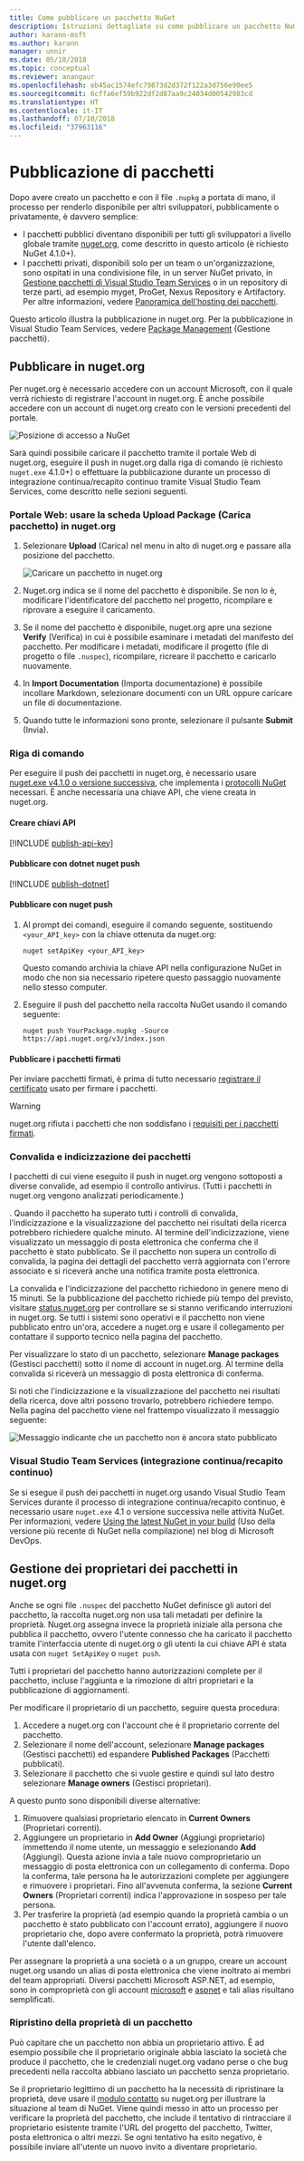 ```yaml
---
title: Come pubblicare un pacchetto NuGet
description: Istruzioni dettagliate su come pubblicare un pacchetto NuGet in nuget.org o in feed privati e su come gestire la proprietà del pacchetto in nuget.org.
author: karann-msft
ms.author: karann
manager: unnir
ms.date: 05/18/2018
ms.topic: conceptual
ms.reviewer: anangaur
ms.openlocfilehash: eb45ac1574efc79873d2d372f122a3d756e90ee5
ms.sourcegitcommit: 6cffa6ef59b922df2d87aa9c24034d00542983cd
ms.translationtype: HT
ms.contentlocale: it-IT
ms.lasthandoff: 07/10/2018
ms.locfileid: "37963116"
---
```

# <a name="publishing-packages"></a>Pubblicazione di pacchetti

Dopo avere creato un pacchetto e con il file `.nupkg` a portata di mano, il processo per renderlo disponibile per altri sviluppatori, pubblicamente o privatamente, è davvero semplice:

- I pacchetti pubblici diventano disponibili per tutti gli sviluppatori a livello globale tramite [nuget.org](https://www.nuget.org/packages/manage/upload), come descritto in questo articolo (è richiesto NuGet 4.1.0+).
- I pacchetti privati, disponibili solo per un team o un'organizzazione, sono ospitati in una condivisione file, in un server NuGet privato, in [Gestione pacchetti di Visual Studio Team Services](https://www.visualstudio.com/docs/package/nuget/publish) o in un repository di terze parti, ad esempio myget, ProGet, Nexus Repository e Artifactory. Per altre informazioni, vedere [Panoramica dell'hosting dei pacchetti](../hosting-packages/overview.md).

Questo articolo illustra la pubblicazione in nuget.org. Per la pubblicazione in Visual Studio Team Services, vedere [Package Management](https://www.visualstudio.com/docs/package/nuget/publish) (Gestione pacchetti).

## <a name="publish-to-nugetorg"></a>Pubblicare in nuget.org

Per nuget.org è necessario accedere con un account Microsoft, con il quale verrà richiesto di registrare l'account in nuget.org. È anche possibile accedere con un account di nuget.org creato con le versioni precedenti del portale.

![Posizione di accesso a NuGet](media/publish_NuGetSignIn.png)

Sarà quindi possibile caricare il pacchetto tramite il portale Web di nuget.org, eseguire il push in nuget.org dalla riga di comando (è richiesto `nuget.exe` 4.1.0+) o effettuare la pubblicazione durante un processo di integrazione continua/recapito continuo tramite Visual Studio Team Services, come descritto nelle sezioni seguenti.

### <a name="web-portal-use-the-upload-package-tab-on-nugetorg"></a>Portale Web: usare la scheda Upload Package (Carica pacchetto) in nuget.org

1. Selezionare **Upload**  (Carica) nel menu in alto di nuget.org e passare alla posizione del pacchetto.

    ![Caricare un pacchetto in nuget.org](media/publish_UploadYourPackage.PNG)

1. Nuget.org indica se il nome del pacchetto è disponibile. Se non lo è, modificare l'identificatore del pacchetto nel progetto, ricompilare e riprovare a eseguire il caricamento.

1. Se il nome del pacchetto è disponibile, nuget.org apre una sezione **Verify** (Verifica) in cui è possibile esaminare i metadati del manifesto del pacchetto. Per modificare i metadati, modificare il progetto (file di progetto o file `.nuspec`), ricompilare, ricreare il pacchetto e caricarlo nuovamente.

1. In **Import Documentation** (Importa documentazione) è possibile incollare Markdown, selezionare documenti con un URL oppure caricare un file di documentazione.

1. Quando tutte le informazioni sono pronte, selezionare il pulsante **Submit** (Invia).

### <a name="command-line"></a>Riga di comando

Per eseguire il push dei pacchetti in nuget.org, è necessario usare [nuget.exe v4.1.0 o versione successiva](https://www.nuget.org/downloads), che implementa i [protocolli NuGet](../api/nuget-protocols.md) necessari. È anche necessaria una chiave API, che viene creata in nuget.org.

#### <a name="create-api-keys"></a>Creare chiavi API

[!INCLUDE [publish-api-key](../quickstart/includes/publish-api-key.md)]

#### <a name="publish-with-dotnet-nuget-push"></a>Pubblicare con dotnet nuget push

[!INCLUDE [publish-dotnet](../quickstart/includes/publish-dotnet.md)]

#### <a name="publish-with-nuget-push"></a>Pubblicare con nuget push

1. Al prompt dei comandi, eseguire il comando seguente, sostituendo `<your_API_key>` con la chiave ottenuta da nuget.org:

    ```cli
    nuget setApiKey <your_API_key>
    ```

    Questo comando archivia la chiave API nella configurazione NuGet in modo che non sia necessario ripetere questo passaggio nuovamente nello stesso computer.

1. Eseguire il push del pacchetto nella raccolta NuGet usando il comando seguente:

    ```cli
    nuget push YourPackage.nupkg -Source https://api.nuget.org/v3/index.json
    ```

#### <a name="publish-signed-packages"></a>Pubblicare i pacchetti firmati

Per inviare pacchetti firmati, è prima di tutto necessario [registrare il certificato](../reference/Signed-Packages-Reference.md#register-certificate-on-nugetorg) usato per firmare i pacchetti. 

> [!Warning]
> nuget.org rifiuta i pacchetti che non soddisfano i [requisiti per i pacchetti firmati](../reference/Signed-Packages-Reference.md#signature-requirements-on-nugetorg).

### <a name="package-validation-and-indexing"></a>Convalida e indicizzazione dei pacchetti

I pacchetti di cui viene eseguito il push in nuget.org vengono sottoposti a diverse convalide, ad esempio il controllo antivirus. (Tutti i pacchetti in nuget.org vengono analizzati periodicamente.)

. Quando il pacchetto ha superato tutti i controlli di convalida, l'indicizzazione e la visualizzazione del pacchetto nei risultati della ricerca potrebbero richiedere qualche minuto. Al termine dell'indicizzazione, viene visualizzato un messaggio di posta elettronica che conferma che il pacchetto è stato pubblicato. Se il pacchetto non supera un controllo di convalida, la pagina dei dettagli del pacchetto verrà aggiornata con l'errore associato e si riceverà anche una notifica tramite posta elettronica.

La convalida e l'indicizzazione del pacchetto richiedono in genere meno di 15 minuti. Se la pubblicazione del pacchetto richiede più tempo del previsto, visitare [status.nuget.org](https://status.nuget.org/) per controllare se si stanno verificando interruzioni in nuget.org. Se tutti i sistemi sono operativi e il pacchetto non viene pubblicato entro un'ora, accedere a nuget.org e usare il collegamento per contattare il supporto tecnico nella pagina del pacchetto.

Per visualizzare lo stato di un pacchetto, selezionare **Manage packages** (Gestisci pacchetti) sotto il nome di account in nuget.org. Al termine della convalida si riceverà un messaggio di posta elettronica di conferma.

Si noti che l'indicizzazione e la visualizzazione del pacchetto nei risultati della ricerca, dove altri possono trovarlo, potrebbero richiedere tempo. Nella pagina del pacchetto viene nel frattempo visualizzato il messaggio seguente:

![Messaggio indicante che un pacchetto non è ancora stato pubblicato](media/publish_NotYetIndexed.png)

### <a name="visual-studio-team-services-cicd"></a>Visual Studio Team Services (integrazione continua/recapito continuo)

Se si esegue il push dei pacchetti in nuget.org usando Visual Studio Team Services durante il processo di integrazione continua/recapito continuo, è necessario usare `nuget.exe` 4.1 o versione successiva nelle attività NuGet. Per informazioni, vedere [Using the latest NuGet in your build](https://blogs.msdn.microsoft.com/devops/2017/09/29/using-the-latest-nuget-in-your-build/) (Uso della versione più recente di NuGet nella compilazione) nel blog di Microsoft DevOps.

## <a name="managing-package-owners-on-nugetorg"></a>Gestione dei proprietari dei pacchetti in nuget.org

Anche se ogni file `.nuspec` del pacchetto NuGet definisce gli autori del pacchetto, la raccolta nuget.org non usa tali metadati per definire la proprietà. Nuget.org assegna invece la proprietà iniziale alla persona che pubblica il pacchetto, ovvero l'utente connesso che ha caricato il pacchetto tramite l'interfaccia utente di nuget.org o gli utenti la cui chiave API è stata usata con `nuget SetApiKey` o `nuget push`.

Tutti i proprietari del pacchetto hanno autorizzazioni complete per il pacchetto, incluse l'aggiunta e la rimozione di altri proprietari e la pubblicazione di aggiornamenti.

Per modificare il proprietario di un pacchetto, seguire questa procedura:

1. Accedere a nuget.org con l'account che è il proprietario corrente del pacchetto.
1. Selezionare il nome dell'account, selezionare **Manage packages** (Gestisci pacchetti) ed espandere **Published Packages** (Pacchetti pubblicati).
1. Selezionare il pacchetto che si vuole gestire e quindi sul lato destro selezionare **Manage owners** (Gestisci proprietari).

A questo punto sono disponibili diverse alternative:

1. Rimuovere qualsiasi proprietario elencato in **Current Owners** (Proprietari correnti).
1. Aggiungere un proprietario in **Add Owner** (Aggiungi proprietario) immettendo il nome utente, un messaggio e selezionando **Add** (Aggiungi). Questa azione invia a tale nuovo comproprietario un messaggio di posta elettronica con un collegamento di conferma. Dopo la conferma, tale persona ha le autorizzazioni complete per aggiungere e rimuovere i proprietari. Fino all'avvenuta conferma, la sezione **Current Owners** (Proprietari correnti) indica l'approvazione in sospeso per tale persona.
1. Per trasferire la proprietà (ad esempio quando la proprietà cambia o un pacchetto è stato pubblicato con l'account errato), aggiungere il nuovo proprietario che, dopo avere confermato la proprietà, potrà rimuovere l'utente dall'elenco.

Per assegnare la proprietà a una società o a un gruppo, creare un account nuget.org usando un alias di posta elettronica che viene inoltrato ai membri del team appropriati. Diversi pacchetti Microsoft ASP.NET, ad esempio, sono in comproprietà con gli account [microsoft](http://nuget.org/profiles/microsoft) e [aspnet](http://nuget.org/profiles/aspnet) e tali alias risultano semplificati.

### <a name="recovering-package-ownership"></a>Ripristino della proprietà di un pacchetto

Può capitare che un pacchetto non abbia un proprietario attivo. È ad esempio possibile che il proprietario originale abbia lasciato la società che produce il pacchetto, che le credenziali nuget.org vadano perse o che bug precedenti nella raccolta abbiano lasciato un pacchetto senza proprietario.

Se il proprietario legittimo di un pacchetto ha la necessità di ripristinare la proprietà, deve usare il [modulo contatto](https://www.nuget.org/policies/Contact) su nuget.org per illustrare la situazione al team di NuGet. Viene quindi messo in atto un processo per verificare la proprietà del pacchetto, che include il tentativo di rintracciare il proprietario esistente tramite l'URL del progetto del pacchetto, Twitter, posta elettronica o altri mezzi. Se ogni tentativo ha esito negativo, è possibile inviare all'utente un nuovo invito a diventare proprietario.

